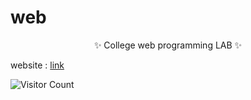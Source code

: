 # web 

<p style="text-align:center;width: 100%;">✨ College web programming LAB ✨</p>

website : <a target="_blank" href="https://imsreyascollege.github.io/web/">link</a>

![Visitor Count](https://profile-counter.glitch.me/ImSreyasCollege/count.svg)
